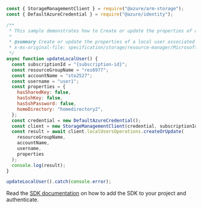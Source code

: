 ```javascript
const { StorageManagementClient } = require("@azure/arm-storage");
const { DefaultAzureCredential } = require("@azure/identity");

/**
 * This sample demonstrates how to Create or update the properties of a local user associated with the storage account
 *
 * @summary Create or update the properties of a local user associated with the storage account
 * x-ms-original-file: specification/storage/resource-manager/Microsoft.Storage/stable/2021-09-01/examples/LocalUserUpdate.json
 */
async function updateLocalUser() {
  const subscriptionId = "{subscription-id}";
  const resourceGroupName = "res6977";
  const accountName = "sto2527";
  const username = "user1";
  const properties = {
    hasSharedKey: false,
    hasSshKey: false,
    hasSshPassword: false,
    homeDirectory: "homedirectory2",
  };
  const credential = new DefaultAzureCredential();
  const client = new StorageManagementClient(credential, subscriptionId);
  const result = await client.localUsersOperations.createOrUpdate(
    resourceGroupName,
    accountName,
    username,
    properties
  );
  console.log(result);
}

updateLocalUser().catch(console.error);
```

Read the [SDK documentation](https://github.com/Azure/azure-sdk-for-js/blob/%40azure%2Farm-storage_17.2.1/sdk/storage/arm-storage/README.md) on how to add the SDK to your project and authenticate.
